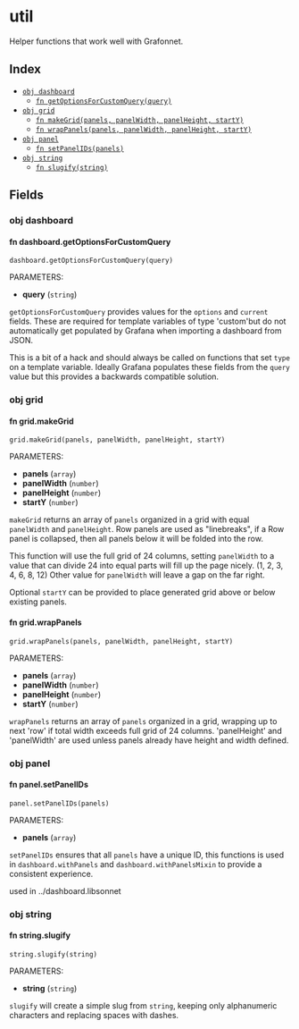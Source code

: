 # util

Helper functions that work well with Grafonnet.

## Index

* [`obj dashboard`](#obj-dashboard)
  * [`fn getOptionsForCustomQuery(query)`](#fn-dashboardgetoptionsforcustomquery)
* [`obj grid`](#obj-grid)
  * [`fn makeGrid(panels, panelWidth, panelHeight, startY)`](#fn-gridmakegrid)
  * [`fn wrapPanels(panels, panelWidth, panelHeight, startY)`](#fn-gridwrappanels)
* [`obj panel`](#obj-panel)
  * [`fn setPanelIDs(panels)`](#fn-panelsetpanelids)
* [`obj string`](#obj-string)
  * [`fn slugify(string)`](#fn-stringslugify)

## Fields

### obj dashboard


#### fn dashboard.getOptionsForCustomQuery

```jsonnet
dashboard.getOptionsForCustomQuery(query)
```

PARAMETERS:

* **query** (`string`)

`getOptionsForCustomQuery` provides values for the `options` and `current` fields.
These are required for template variables of type 'custom'but do not automatically
get populated by Grafana when importing a dashboard from JSON.

This is a bit of a hack and should always be called on functions that set `type` on
a template variable. Ideally Grafana populates these fields from the `query` value
but this provides a backwards compatible solution.

### obj grid


#### fn grid.makeGrid

```jsonnet
grid.makeGrid(panels, panelWidth, panelHeight, startY)
```

PARAMETERS:

* **panels** (`array`)
* **panelWidth** (`number`)
* **panelHeight** (`number`)
* **startY** (`number`)

`makeGrid` returns an array of `panels` organized in a grid with equal `panelWidth`
and `panelHeight`. Row panels are used as "linebreaks", if a Row panel is collapsed,
then all panels below it will be folded into the row.

This function will use the full grid of 24 columns, setting `panelWidth` to a value
that can divide 24 into equal parts will fill up the page nicely. (1, 2, 3, 4, 6, 8, 12)
Other value for `panelWidth` will leave a gap on the far right.

Optional `startY` can be provided to place generated grid above or below existing panels.

#### fn grid.wrapPanels

```jsonnet
grid.wrapPanels(panels, panelWidth, panelHeight, startY)
```

PARAMETERS:

* **panels** (`array`)
* **panelWidth** (`number`)
* **panelHeight** (`number`)
* **startY** (`number`)

`wrapPanels` returns an array of `panels` organized in a grid, wrapping up to next 'row' if total width exceeds full grid of 24 columns.
'panelHeight' and 'panelWidth' are used unless panels already have height and width defined.

### obj panel


#### fn panel.setPanelIDs

```jsonnet
panel.setPanelIDs(panels)
```

PARAMETERS:

* **panels** (`array`)

`setPanelIDs` ensures that all `panels` have a unique ID, this functions is used in
`dashboard.withPanels` and `dashboard.withPanelsMixin` to provide a consistent
experience.

used in ../dashboard.libsonnet

### obj string


#### fn string.slugify

```jsonnet
string.slugify(string)
```

PARAMETERS:

* **string** (`string`)

`slugify` will create a simple slug from `string`, keeping only alphanumeric
characters and replacing spaces with dashes.
